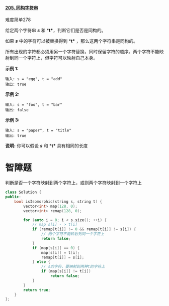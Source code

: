 #### [205. 同构字符串](https://leetcode-cn.com/problems/isomorphic-strings/)

难度简单278

给定两个字符串 ***s*** 和 ***t\***，判断它们是否是同构的。

如果 ***s*** 中的字符可以被替换得到 ***t\*** ，那么这两个字符串是同构的。

所有出现的字符都必须用另一个字符替换，同时保留字符的顺序。两个字符不能映射到同一个字符上，但字符可以映射自己本身。

**示例 1:**

```
输入: s = "egg", t = "add"
输出: true
```

**示例 2:**

```
输入: s = "foo", t = "bar"
输出: false
```

**示例 3:**

```
输入: s = "paper", t = "title"
输出: true
```

**说明:**
你可以假设 ***s*** 和 ***t\*** 具有相同的长度





# 智障题

判断是否一个字符映射到两个字符上，或则两个字符映射到一个字符上

```c++
class Solution {
public:
    bool isIsomorphic(string s, string t) {
        vector<int> map(128, 0);
        vector<int> remap(128, 0);

        for (auto i = 0; i < s.size(); ++i) {
            // map s[i] - > t[i]
            if (remap[t[i]] != 0 && remap[t[i]] != s[i]) {
                // 两个字符不能映射到同一个字符上
                return false;
            }
            if (map[s[i]] == 0) {
                map[s[i]] = t[i];
                remap[t[i]] = s[i];
            } else {
                // s的字符，要映射到两种t的字符上
                if (map[s[i]] != t[i])
                    return false;
            }
        }
        return true;
    }
};
```

